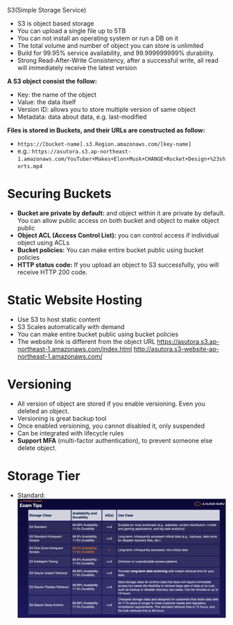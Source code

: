 S3(Simple Storage Service)

- S3 is object based storage
- You can upload a single file up to 5TB
- You can not install an operating system or run a DB on it
- The total volume and number of object you can store is unlimited
- Build for 99.95% service availability, and 99.999999999% durability.
- Strong Read-After-Write Consistency, after a successful write, all read will immediately receive the latest version

**A S3 object consist the follow:**
- Key: the name of the object
- Value: the data itself
- Version ID: allows you to store multiple version of same object
- Metadata: data about data, e.g. last-modified

**Files is stored in Buckets, and their URLs are constructed as follow:**
- `https://[bucket-name].s3.Region.amazonaws.com/[key-name]`
- e.g.: `https://asutora.s3.ap-northeast-1.amazonaws.com/YouTuber+Makes+Elon+Musk+CHANGE+Rocket+Design+%23shorts.mp4`


# Securing Buckets
- **Bucket are private by default:** and object within it are private by default. You can allow public access on both bucket and object to make object public
- **Object ACL (Access Control List):** you can control access if individual object using ACLs
- **Bucket policies:** You can make entire bucket public using bucket policies
- **HTTP status code:** If you upload an object to S3 successfully, you will receive HTTP 200 code.


# Static Website Hosting
- Use S3 to host static content
- S3 Scales automatically with demand
- You can make entire bucket public using bucket policies
- The website link is different from the object URL
https://asutora.s3.ap-northeast-1.amazonaws.com/index.html
http://asutora.s3-website-ap-northeast-1.amazonaws.com/

# Versioning
- All version of object are stored if you enable versioning. Even you deleted an object.
- Versioning is great backup tool
- Once enabled versioning, you cannot disabled it, only suspended
- Can be integrated with lifecycle rules
- **Support MFA** (multi-factor authentication), to prevent someone else delete object.

# Storage Tier

- Standard: 
![](../../../z.Images/Pasted%20image%2020230609132327.png)